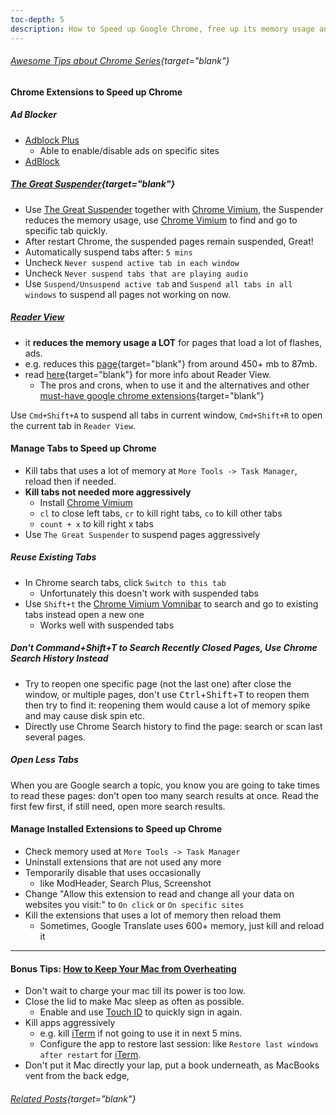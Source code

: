 ```yaml
---
toc-depth: 5
description: How to Speed up Google Chrome, free up its memory usage and stay productivity at same time. Use The Great Suspender, Chrome Vimium and Reader View.
---
```


###### [Awesome Tips about Chrome Series](https://lifelongprogrammer.blogspot.com/search/label/Chrome_Series){target="blank"}
<script src="https://lifelongprogrammer.blogspot.com/feeds/posts/default/-/Chrome_Series?orderby=updated&amp;alt=json-in-script&amp;callback=series&amp;max-results=20"></script>

#### Chrome Extensions to Speed up Chrome
##### Ad Blocker
- [Adblock Plus](https://chrome.google.com/webstore/detail/adblock-plus-free-ad-bloc/cfhdojbkjhnklbpkdaibdccddilifddb)
  - Able to enable/disable ads on specific sites
- [AdBlock](https://chrome.google.com/webstore/detail/adblock/gighmmpiobklfepjocnamgkkbiglidom)

##### [The Great Suspender](https://chrome.google.com/webstore/detail/the-great-suspender/klbibkeccnjlkjkiokjodocebajanakg/){target="blank"}
- Use [The Great Suspender](https://chrome.google.com/webstore/detail/the-great-suspender/klbibkeccnjlkjkiokjodocebajanakg/) together with [Chrome Vimium](https://lifelongprogrammer.blogspot.com/2019/04/awesome-tips-about-chrome-vimium.html), the Suspender reduces the memory usage, use [Chrome Vimium](https://lifelongprogrammer.blogspot.com/2019/04/awesome-tips-about-chrome-vimium.html) to find and go to specific tab quickly.
- After restart Chrome, the suspended pages remain suspended, Great!
- Automatically suspend tabs after: `5 mins`
- Uncheck `Never suspend active tab in each window`
- Uncheck `Never suspend tabs that are playing audio`
- Use `Suspend/Unsuspend active tab` and `Suspend all tabs in all windows` to suspend all pages not working on now.

<!-- -Text Mode or doesn't works
 [This webpage's](https://www.zdnet.com/pictures/free-must-have-google-chrome-extensions) is reduced from 250(max 400mx) to  -->

##### [Reader View](https://chrome.google.com/webstore/detail/reader-view/ecabifbgmdmgdllomnfinbmaellmclnh)
- it **reduces the memory usage a LOT** for pages that load a lot of flashes, ads.
- e.g. reduces this [page](https://www.macworld.co.uk/how-to/mac/should-i-log-out-my-mac-or-just-shut-down-3623615/){target="blank"} from around 450+ mb to 87mb.
- read [here](https://lifelongprogrammer.blogspot.com/2019/04/must-have-google-chrome-extensions.html ){target="blank"} for more info about Reader View.
  - The pros and crons, when to use it and the alternatives and other [must-have google chrome extensions](https://lifelongprogrammer.blogspot.com/2019/04/must-have-google-chrome-extensions.html ){target="blank"}


Use `Cmd+Shift+A` to suspend all tabs in current window, `Cmd+Shift+R` to open the current tab in `Reader View`.

#### Manage Tabs to Speed up Chrome
- Kill tabs that uses a lot of memory at `More Tools -> Task Manager`, reload then if needed.
- **Kill tabs not needed more aggressively**
  - Install [Chrome Vimium](https://lifelongprogrammer.blogspot.com/2019/04/awesome-tips-about-chrome-vimium.html)
  - `cl` to close left tabs, `cr` to kill right tabs, `co` to kill other tabs
  - `count + x` to kill right x tabs
- Use `The Great Suspender` to suspend pages aggressively

##### Reuse Existing Tabs
- In Chrome search tabs, click `Switch to this tab`
  - Unfortunately this doesn't work with suspended tabs
- Use `Shift+t` the [Chrome Vimium Vomnibar](https://lifelongprogrammer.blogspot.com/2019/04/awesome-tips-about-chrome-vimium.html) to search and go to existing tabs instead open a new one
  - Works well with suspended tabs

##### Don't Command+Shift+T to Search Recently Closed Pages, Use Chrome Search History Instead
- Try to reopen one specific page (not the last one) after close the window, or multiple pages, don't use <kbd>Ctrl</kbd>+<kbd>Shift</kbd>+<kbd>T</kbd> to reopen them then try to find it: reopening them would cause a lot of memory spike and may cause disk spin etc.
- Directly use Chrome Search history to find the page: search or scan last several pages.

##### Open Less Tabs
When you are Google search a topic, you know you are going to take times to read these pages: don't open too many search results at once. Read the first few first, if still need, open more search results.

#### Manage Installed Extensions to Speed up Chrome
- Check memory used at `More Tools -> Task Manager`
- Uninstall extensions that are not used any more
- Temporarily disable  that uses occasionally
  - like ModHeader, Search Plus, Screenshot
- Change "Allow this extension to read and change all your data on websites you visit:" to `On click` or `On specific sites`
- Kill the extensions that uses a lot of memory then reload them
  - Sometimes, Google Translate uses 600+ memory, just kill and reload it


<!-- ###### Chrome Settings
- [chrome://flags/#disable-best-effort-tasks](https://www.digitaltrends.com/computing/google-chrome-finally-reduce-memory-usage/) -->

---

#### Bonus Tips: [How to Keep Your Mac from Overheating](https://lifelongprogrammer.blogspot.com/2019/02/awesome-tips-about-mac.html)
- Don't wait to charge your mac till its power is too low.
- Close the lid to make Mac sleep as often as possible.
  - Enable and use [Touch ID](https://support.apple.com/en-us/HT207054) to quickly sign in again.
- Kill apps aggressively
  - e.g. kill [iTerm](https://lifelongprogrammer.blogspot.com/2018/06/working-effectively-with-iterm.html) if not going to use it in next 5 mins.
  - Configure the app to restore last session: like `Restore last windows after restart` for [iTerm](https://lifelongprogrammer.blogspot.com/2018/06/working-effectively-with-iterm.html).
- Don't put it Mac directly your lap, put a book underneath, as MacBooks vent from the back edge,

###### [Related Posts](https://lifelongprogrammer.blogspot.com/search?q=label:Chrome|label:Google){target="blank"}
<script src="https://lifelongprogrammer.blogspot.com/feeds/posts/default/-/Chrome?orderby=updated&amp;alt=json-in-script&amp;callback=weightedRandomRelatedPosts&amp;max-results=20"></script>
<script src="https://lifelongprogrammer.blogspot.com/feeds/posts/default/-/Google?orderby=updated&amp;alt=json-in-script&amp;callback=weightedRandomRelatedPosts&amp;max-results=20"></script>
